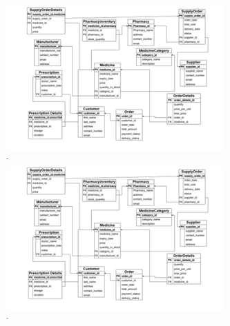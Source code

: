 ![alttext](https://github.com/Saichandu19/PHARMACY-MANAGEMENT-SYSTEM-DBMS/blob/main/Relation%20Schema.png?raw=true).

![alttext](https://github.com/Saichandu19/PHARMACY-MANAGEMENT-SYSTEM-DBMS/blob/main/Relation%20Schema.png?raw=true).
